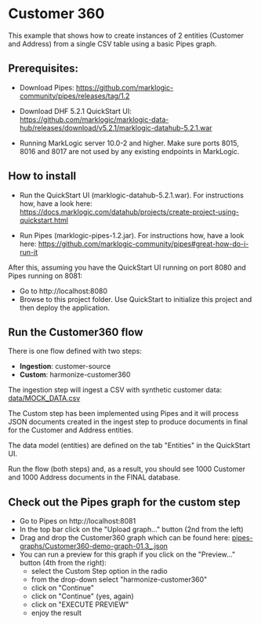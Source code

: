 # Customer 360

This example that shows how to create instances of 2 entities (Customer and Address) from a single CSV table using a basic Pipes graph.

## Prerequisites:

- Download Pipes: https://github.com/marklogic-community/pipes/releases/tag/1.2

- Download DHF 5.2.1 QuickStart UI: https://github.com/marklogic/marklogic-data-hub/releases/download/v5.2.1/marklogic-datahub-5.2.1.war

- Running MarkLogic server 10.0-2 and higher. Make sure ports 8015, 8016 and 8017 are not used by any existing endpoints in MarkLogic.

## How to install

- Run the QuickStart UI (marklogic-datahub-5.2.1.war). For instructions how, have a look here: https://docs.marklogic.com/datahub/projects/create-project-using-quickstart.html

- Run Pipes (marklogic-pipes-1.2.jar). For instructions how, have a look here: https://github.com/marklogic-community/pipes#great-how-do-i-run-it

After this, assuming you have the QuickStart UI running on port 8080 and Pipes running on 8081:

- Go to http://localhost:8080
- Browse to this project folder. Use QuickStart to initialize this project and then deploy the application.

## Run the Customer360 flow

There is one flow defined with two steps:
- **Ingestion**: customer-source
- **Custom**: harmonize-customer360

The ingestion step will ingest a CSV with synthetic customer data: [data/MOCK_DATA.csv](data/MOCK_DATA.csv)

The Custom step has been implemented using Pipes and it will process JSON documents created in the ingest step to produce documents in final for the Customer and Address entities. 

The data model (entities) are defined on the tab "Entities" in the QuickStart UI.

Run the flow (both steps) and, as a result, you should see 1000 Customer and 1000 Address documents in the FINAL database.

## Check out the Pipes graph for the custom step

- Go to Pipes on http://localhost:8081
- In the top bar click on the "Upload graph..." button (2nd from the left)
- Drag and drop the Customer360 graph which can be found here: [pipes-graphs/Customer360-demo-graph-01.3_.json](pipes-graphs/Customer360-demo-graph-01.3_.json)
- You can run a preview for this graph if you click on the "Preview..." button (4th from the right):
    - select the Custom Step option in the radio
    - from the drop-down select "harmonize-customer360"
    - click on "Continue"
    - click on "Continue" (yes, again)
    - click on "EXECUTE PREVIEW"
    - enjoy the result
